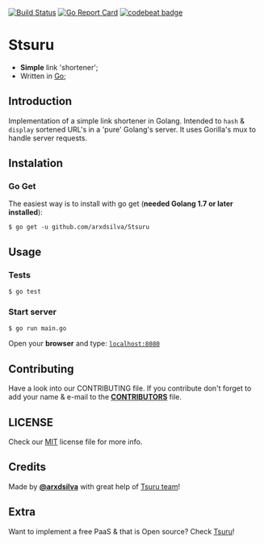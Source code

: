 [![Build Status](https://travis-ci.org/ArxdSilva/Stsuru.svg?branch=master)](https://travis-ci.org/ArxdSilva/Stsuru)
[![Go Report Card](https://goreportcard.com/badge/github.com/arxdsilva/Stsuru)](https://goreportcard.com/badge/github.com/arxdsilva/Stsuru)
[![codebeat badge](https://codebeat.co/badges/2ffb3187-79c2-4589-a383-86da64440e64)](https://codebeat.co/projects/github-com-arxdsilva-stsuru)


# Stsuru

- **Simple** link 'shortener';
- Written in [Go](http://golang.org);

## Introduction
Implementation of a simple link shortener in Golang. Intended to `hash` & `display` sortened URL's in a 'pure' Golang's server. It uses Gorilla's mux to handle server requests.

## Instalation
### Go Get
The easiest way is to install with go get (**needed Golang 1.7 or later installed**):
```shell
$ go get -u github.com/arxdsilva/Stsuru
```

## Usage
### Tests
```shell
$ go test
```
### Start server
```shell
$ go run main.go
```
Open your **browser** and type:
[`localhost:8080`](http://localhost:8080/)

## Contributing
Have a look into our CONTRIBUTING file.
If you contribute don't forget to add your name & e-mail to the **[CONTRIBUTORS](!https://github.com/arxdsilva/Stsuru/CONTRIBUTORS)** file.

## LICENSE
Check our [MIT](https://github.com/ArxdSilva/Stsuru/blob/master/LICENSE) license file for more info.

## Credits
Made by **[@arxdsilva](https://twitter.com/arxdsilva)** with great help of [Tsuru team](https://github.com/tsuru/tsuru)!

## Extra
Want to implement a free PaaS & that is Open source? Check [Tsuru](https://github.com/tsuru/tsuru)!
